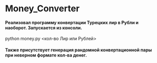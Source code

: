 # Money_Converter

#### Реализовал программу конвертации Турецких лир в Рубли и наоборот. Запускается из консоли.

 python money.py <кол-во Лир или Рублей>    
 
#### Также присутствует генерация рандомной конвертационной пары при неверном формате кол-ва денег.
